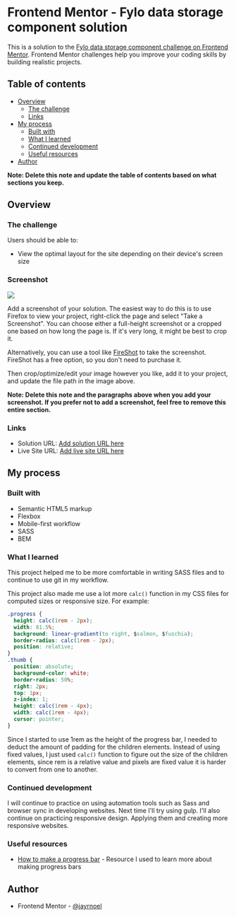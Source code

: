 # Frontend Mentor - Fylo data storage component solution

This is a solution to the [Fylo data storage component challenge on Frontend Mentor](https://www.frontendmentor.io/challenges/fylo-data-storage-component-1dZPRbV5n). Frontend Mentor challenges help you improve your coding skills by building realistic projects.

## Table of contents

- [Overview](#overview)
  - [The challenge](#the-challenge)
  - [Links](#links)
- [My process](#my-process)
  - [Built with](#built-with)
  - [What I learned](#what-i-learned)
  - [Continued development](#continued-development)
  - [Useful resources](#useful-resources)
- [Author](#author)

**Note: Delete this note and update the table of contents based on what sections you keep.**

## Overview

### The challenge

Users should be able to:

- View the optimal layout for the site depending on their device's screen size

### Screenshot

![](./screenshot.jpg)

Add a screenshot of your solution. The easiest way to do this is to use Firefox to view your project, right-click the page and select "Take a Screenshot". You can choose either a full-height screenshot or a cropped one based on how long the page is. If it's very long, it might be best to crop it.

Alternatively, you can use a tool like [FireShot](https://getfireshot.com/) to take the screenshot. FireShot has a free option, so you don't need to purchase it.

Then crop/optimize/edit your image however you like, add it to your project, and update the file path in the image above.

**Note: Delete this note and the paragraphs above when you add your screenshot. If you prefer not to add a screenshot, feel free to remove this entire section.**

### Links

- Solution URL: [Add solution URL here](https://your-solution-url.com)
- Live Site URL: [Add live site URL here](https://your-live-site-url.com)

## My process

### Built with

- Semantic HTML5 markup
- Flexbox
- Mobile-first workflow
- SASS
- BEM

### What I learned

This project helped me to be more comfortable in writing SASS files and to continue to use git in my workflow.

This project also made me use a lot more `calc()` function in my CSS files for computed sizes or responsive size.
For example:

```css
.progress {
  height: calc(1rem - 2px);
  width: 81.5%;
  background: linear-gradient(to right, $salmon, $fuschia);
  border-radius: calc(1rem - 2px);
  position: relative;
}
.thumb {
  position: absolute;
  background-color: white;
  border-radius: 50%;
  right: 2px;
  top: 1px;
  z-index: 1;
  height: calc(1rem - 4px);
  width: calc(1rem - 4px);
  cursor: pointer;
}
```

Since I started to use 1rem as the height of the progress bar, I needed to deduct the amount of padding for the children elements.
Instead of using fixed values, I just used `calc()` function to figure out the size of the children elements, since rem is a relative value and pixels are fixed value it is harder to convert from one to another.

### Continued development

I will continue to practice on using automation tools such as Sass and browser sync in developing websites. Next time I'll try using gulp.
I'll also continue on practicing responsive design. Applying them and creating more responsive websites.

### Useful resources

- [How to make a progress bar](https://css-tricks.com/css3-progress-bars/) - Resource I used to learn more about making progress bars

## Author

- Frontend Mentor - [@jayrnoel](https://www.frontendmentor.io/profile/jayrnoel)
